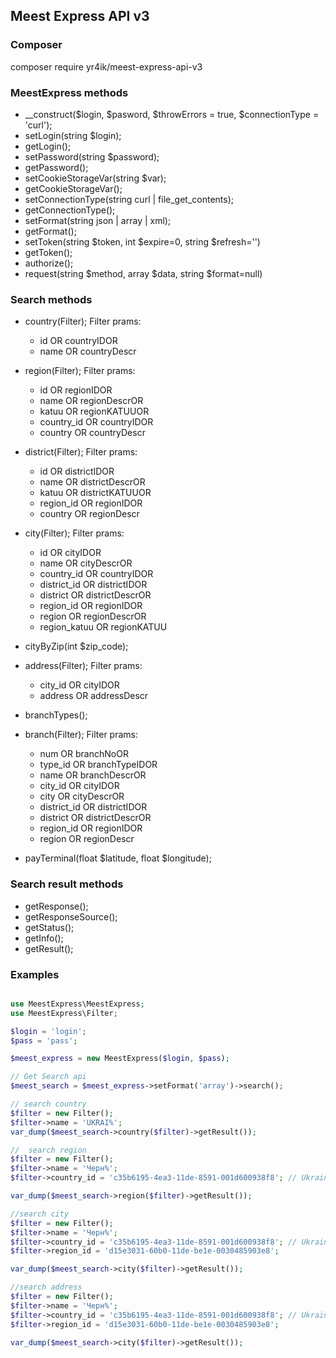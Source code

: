 
## Meest Express API v3



### Composer
composer require yr4ik/meest-express-api-v3


### MeestExpress methods
* __construct($login, $pasword, $throwErrors = true, $connectionType = 'curl');
* setLogin(string $login);
* getLogin();
* setPassword(string $password);
* getPassword();
* setCookieStorageVar(string $var);
* getCookieStorageVar();
* setConnectionType(string curl | file_get_contents);
* getConnectionType();
* setFormat(string json | array | xml);
* getFormat();
* setToken(string $token, int $expire=0, string $refresh='')
* getToken();
* authorize();
* request(string $method, array $data, string $format=null)


### Search methods

* country(Filter); Filter prams: 
    * id OR countryIDOR
	* name OR countryDescr
	
* region(Filter); Filter prams: 
    *  id OR regionIDOR
    *  name OR regionDescrOR
    *  katuu OR regionKATUUOR
    *  country_id OR countryIDOR
    *  country OR countryDescr
	
* district(Filter); Filter prams: 
    *  id OR districtIDOR
    *  name OR districtDescrOR
    *  katuu OR districtKATUUOR
    *  region_id OR regionIDOR
    *  country OR regionDescr
	
* city(Filter); Filter prams: 
    *  id OR cityIDOR
    *  name OR cityDescrOR
    *  country_id OR countryIDOR
    *  district_id OR districtIDOR
    *  district OR districtDescrOR
    *  region_id OR regionIDOR
    *  region OR regionDescrOR
    *  region_katuu OR regionKATUU
	
* cityByZip(int $zip_code);

* address(Filter); Filter prams: 
    *  city_id OR cityIDOR
    *  address OR addressDescr
	
* branchTypes();

* branch(Filter); Filter prams: 
    *  num OR branchNoOR
    *  type_id OR branchTypeIDOR
    *  name OR branchDescrOR
    *  city_id OR cityIDOR
    *  city OR cityDescrOR
    *  district_id OR districtIDOR
    *  district OR districtDescrOR
    *  region_id OR regionIDOR
    *  region OR regionDescr
	
* payTerminal(float $latitude, float $longitude);


### Search result methods
* getResponse();
* getResponseSource();
* getStatus();
* getInfo();
* getResult();




### Examples
```php

use MeestExpress\MeestExpress;
use MeestExpress\Filter;

$login = 'login';
$pass = 'pass';

$meest_express = new MeestExpress($login, $pass);

// Get Search api 
$meest_search = $meest_express->setFormat('array')->search();

// search country
$filter = new Filter();
$filter->name = 'UKRAI%';
var_dump($meest_search->country($filter)->getResult());

//  search region
$filter = new Filter();
$filter->name = 'Черн%';
$filter->country_id = 'c35b6195-4ea3-11de-8591-001d600938f8'; // Ukraine

var_dump($meest_search->region($filter)->getResult());

//search city
$filter = new Filter();
$filter->name = 'Черн%';
$filter->country_id = 'c35b6195-4ea3-11de-8591-001d600938f8'; // Ukraine
$filter->region_id = 'd15e3031-60b0-11de-be1e-0030485903e8';

var_dump($meest_search->city($filter)->getResult());

//search address
$filter = new Filter();
$filter->name = 'Черн%';
$filter->country_id = 'c35b6195-4ea3-11de-8591-001d600938f8'; // Ukraine
$filter->region_id = 'd15e3031-60b0-11de-be1e-0030485903e8';

var_dump($meest_search->city($filter)->getResult());


```


